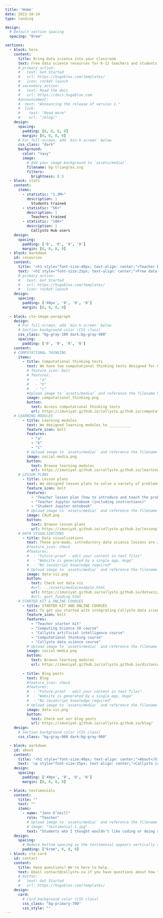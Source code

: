 ```yaml
---
title: 'Home'
date: 2023-10-24
type: landing

design:
  # Default section spacing
  spacing: "0rem"

sections:
  - block: hero
    content:
      title: Bring data science into your classroom
      text: Free data science resources for K-12 teachers and students
      # primary_action:
      #   text: Get Started
      #   url: https://hugoblox.com/templates/
      #   icon: rocket-launch
      # secondary_action:
      #   text: Read the docs
      #   url: https://docs.hugoblox.com
      #announcement:
      #  text: "Announcing the release of version 1."
      #  link:
      #    text: "Read more"
      #    url: "/blog/"
    design:
      spacing:
        padding: [0, 0, 0, 0]
        margin: [0, 0, 0, 0]
      # For full-screen, add `min-h-screen` below
      css_class: "dark"
      background:
        color: "navy"
        image:
          # Add your image background to `assets/media/`.
          filename: bg-triangles.svg
          filters:
            brightness: 0.5
  - block: stats
    content:
      items:
        - statistic: "1.3M+"
          description: |
            Students trained
        - statistic: "5K+"
          description: |
            Teachers trained
        - statistic: "10K+"
          description: |
            Callysto Hub users
    design:
      spacing:
        padding: ['0', '0', '0', '0']
        margin: [0, 0, 0, 0]
  - block: markdown
    id: resources
    content:
      title: '<h1 style="font-size:40px; text-align: center;">Teacher Resources</h1>'
      text: '<h1 style="font-size:25px; text-align: center;">Free data science resources for K-12 teachers and students</h1>'
      # primary_action:
      #   text: Get Started
      #   url: https://hugoblox.com/templates/
      #   icon: rocket-launch
    design:
      spacing:
        padding: ['40px', '0', '0', '0']
        margin: [0, 0, 0, 0]
        
  - block: cta-image-paragraph
    design:
      # For full-screen, add `min-h-screen` below
      # Section background color (CSS class)
      css_class: "bg-gray-100 dark:bg-gray-900"
      spacing:
        padding: ['0', '0', '0', '0']
    content:
    # COMPUTATIONAL THINKING
      items:
        - title: Computational thinking tests
          text: We have two computational thinking tests designed for Grades 5-12 teachers and students.
          # feature_icon: bolt
          # features:
          #   - "a"
          #   - "b"
          #   - "c"
          #Upload image to `assets/media/` and reference the filename here
          image: computational_thinking.png
          button:
            text: Access computational thinking tests
            url: https://imuniyat.github.io/callysto.github.io/computational-thinking-tests/
    # LEARNING MODULES
        - title: Learning modules
          text: We designed learning modules to __________
          feature_icon: bolt
          features:
            - "a"
            - "b"
            - "c"
          # Upload image to `assets/media/` and reference the filename here
          image: social-media.png
          button:
            text: Browse learning modules
            url: https://imuniyat.github.io/callysto.github.io/learningmodule/
      # LESSON PLANS
        - title: Lesson plans
          text: We designed lesson plans to solve a variety of problems (including TED-Ed Riddles) using Python code in Jupyter notebooks. For each problem, there are three resources -
          feature_icon: bolt
          features:
            - "Teacher lesson plan (how to introduce and teach the problem)"
            - "Teacher Jupyter notebook (including instructions)"
            - "Student Jupyter notebook"
          # Upload image to `assets/media/` and reference the filename here
          image: CALM.png
          button:
            text: Browse lesson plans
            url: https://imuniyat.github.io/callysto.github.io/lessonplan/
      # DATA VISUALIZATIONS
        - title: Data visualizations
          text: These pre-made, introductory data science lessons are a way for students to develop critical thinking and problem solving skills. We start with a question, find an open dataset to answer the question, and then ask students to reflect.
          #feature_icon: check
          #features:
          #  - "Future-proof - edit your content in text files"
          #  - "Website is generated by a single app, Hugo"
          #  - "No JavaScript knowledge required"
          # Upload image to `assets/media/` and reference the filename here
          image: data-viz.png
          button:
            text: Check out data viz
            #url: ../assets/media/example.html
            url: https://imuniyat.github.io/callysto.github.io/dataviz/
            #url: govt_funding.html
      # STARTER KIT & ONLINE COURSES
        - title: STARTER KIT AND ONLINE COURSES
          text: To get you started with integrating Callysto data science into your classroom, we have free teacher starter kit and online courses.
          feature_icon: bolt
          features:
            - "Teacher starter kit"
            - "Computing Science 10 course"
            - "Callysto artificial intelligence course"
            - "Computational thinking course"
            - "Callysto data science course"
          # Upload image to `assets/media/` and reference the filename here
          image: social-media.png
          button:
            text: Browse learning modules
            url: https://imuniyat.github.io/callysto.github.io/distance-learning/
        
        - title: Blog posts
          text: Blog
          #feature_icon: check
          #features:
          #  - "Future-proof - edit your content in text files"
          #  - "Website is generated by a single app, Hugo"
          #  - "No JavaScript knowledge required"
          # Upload image to `assets/media/` and reference the filename here
          image: data-viz.png
          button:
            text: Check out our blog posts
            url: https://imuniyat.github.io/callysto.github.io/blog/
    design:
      # Section background color (CSS class)
      css_class: "bg-gray-000 dark:bg-gray-900"

  - block: markdown
    id: about
    content:
      title: '<h1 style="font-size:40px; text-align: center;">About</h1>'
      text: '<p style="font-size:25px; text-align: center;">Callysto is a free, online learning tool that helps Grades 5-12 students and teachers learn and apply in-demand data science skills including data analysis and visualization, coding, and computational thinking. <br> Our interactive learning modules are available in a variety of subjects – from math to history – and are aligned with existing curriculum. Our mission is to foster computational thinking and data literacy skills in Canadian schools. <br>The Callysto program is facilitated by the non-profit organizations Cybera and the Pacific Institute for the Mathematical Sciences. It is funded under the national CanCode program.'
    design:
      spacing:
        padding: ['40px', '0', '0', '0']
        margin: [0, 0, 0, 0]

  - block: testimonials
    content:
      title: ""
      text: ""
      items:
        - name: "Jenn O’neill"
          role: "Teacher"
          # Upload image to `assets/media/` and reference the filename here
          # image: "testimonial-1.jpg"
          text: "Students who I thought wouldn’t like coding or doing a computer-type skill are saying, “this is pretty cool.” And at the end of the day I always want them to work on teamwork, communication, problem solving, and conceptual learning that goes beyond just the textbook."
    design:
      spacing:
        # Reduce bottom spacing so the testimonial appears vertically centered between sections
        padding: ["6rem", 0, 0, 0]
  - block: cta-card
    id: contact
    content:
      title: Have questions? We're here to help.
      text: Email contact@callysto.ca if you have questions about how to use Callysto in your classroom.
      # button:
      #   text: Get Started
      #   url: https://hugoblox.com/templates/
    design:
      card:
        # Card background color (CSS class)
        css_class: "bg-primary-700"
        css_style: ""
---
```

